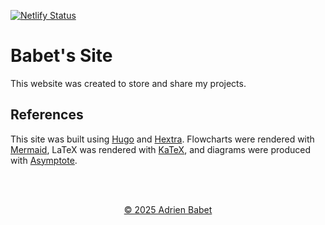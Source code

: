 [![Netlify Status](https://api.netlify.com/api/v1/badges/c7b91181-c4f0-4630-94af-6f88af983aaa/deploy-status)](https://app.netlify.com/sites/resonant-llama-f9e029/deploys)

# Babet's Site

This website was created to store and share my projects.

## References
This site was built using [Hugo](https://gohugo.io/) and [Hextra](https://imfing.github.io/hextra/). Flowcharts were rendered with [Mermaid](https://mermaid.js.org/), LaTeX was rendered with [KaTeX](https://katex.org/), and diagrams were produced with [Asymptote](https://asymptote.sourceforge.io/).

<br><br>

<div align="center"><a href="https://adrienbabet.com/" target="_blank">&copy; 2025 Adrien Babet</a></div>